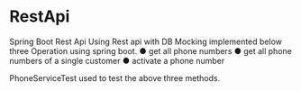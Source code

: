 # RestApi
Spring Boot Rest Api
Using Rest api with DB Mocking implemented below three Operation using spring boot.
● get all phone numbers
● get all phone numbers of a single customer
● activate a phone number

PhoneServiceTest used to test the above three methods.
